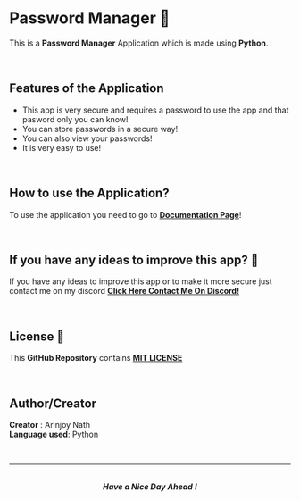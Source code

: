 # Password Manager 🔑

This is a **Password Manager** Application which is made using **Python**.

<br />

## Features of the Application

- This app is very secure and requires a password to use the app and that pasword only you can know!
- You can store passwords in a secure way!
- You can also view your passwords!
- It is very easy to use!

<br />

## How to use the Application?

To use the application you need to go to **[Documentation Page](docs\docs.md)**!

<br />

## If you have any ideas to improve this app? 🤔

If you have any ideas to improve this app or to make it more secure just contact me on my discord **[Click Here Contact Me On Discord!](https://discord.com/users/869192240038309898)**

<br />

## License 📝

This **GitHub Repository** contains **[MIT LICENSE](LICENSE.txt)**

<br />

## Author/Creator

**Creator** : Arinjoy Nath <br />
**Language used**: Python

<br />
<hr>
<br />

<div align=center>
    <b><i>Have a Nice Day Ahead !<i><b>
<div>
